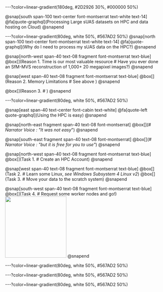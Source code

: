 ---?color=linear-gradient(180deg, #2D2926 30%, #000000 50%)

@snap[south span-100 text-center font-montserrat text-white text-14]
@fa[quote-graphql](Processing Large sUAS datasets on HPC and data hosting on Cloud)
@snapend

---?color=linear-gradient(80deg, white 50%, #567AD2 50%)
@snap[north span-100 text-center font-montserrat text-white text-14]
@fa[quote-graphql](Why do I need to process my sUAS data on the HPC?)
@snapend

@snap[north-west span-40 text-08 fragment font-montserrat text-blue]
@box[](Reason 1. Time is our most valuable resource # Have you ever done an SfM-MVS reconstruction of 1,000+ 20 megapixel images?)
@snapend

@snap[west span-40 text-08 fragment font-montserrat text-blue]
@box[](Reason 2. Memory Limitations # See above )
@snapend


@box[](Reason 3. # )
@snapend

---?color=linear-gradient(80deg, white 50%, #567AD2 50%)

@snap[east span-40 text-center font-cabin text-white]
@fa[quote-left quote-graphql](Using the HPC is easy)
@snapend

@snap[north-east fragment span-40 text-08 font-montserrat]
@box[](# *Narrator Voice : "It was not easy*")
@snapend

@snap[south-east fragment span-40 text-08 font-montserrat]
@box[](# *Narrator Voice : "but it is free for you to use"*)
@snapend

@snap[north-west span-40 text-08 fragment font-montserrat text-blue]
@box[](Task 1. # Create an HPC Account)
@snapend

@snap[west span-40 text-08 fragment font-montserrat text-blue]
@box[](Task 2. # Learn some Linux, *see Windows Subsystem 4 Linux v2*)
@box[](Task 3. # Move your data to the scratch system)
@snapend

@snap[south-west span-40 text-08 fragment font-montserrat text-blue]
@box[](Task 4. # Request some worker nodes and go!)
<img src="http://giphygifs.s3.amazonaws.com/media/HjeIqm3MxURFK/giphy.gif" height="200">
@snapend



---?color=linear-gradient(80deg, white 50%, #567AD2 50%)




---?color=linear-gradient(80deg, white 50%, #567AD2 50%)




---?color=linear-gradient(80deg, white 50%, #567AD2 50%)
